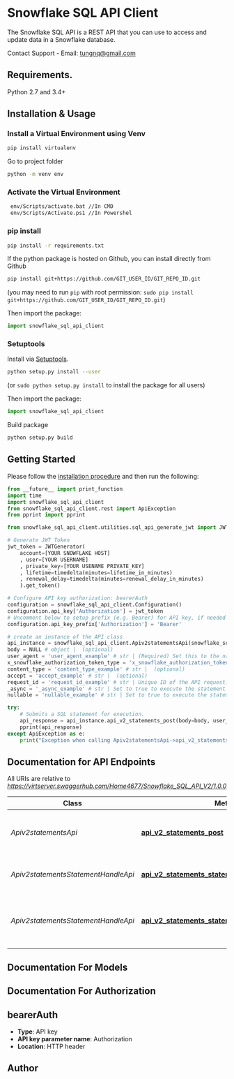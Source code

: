 ﻿# Snowflake SQL API Client
The Snowflake SQL API is a REST API that you can use to access and update data in a Snowflake database.

Contact Support - Email: tungnq@gmail.com 

## Requirements.

Python 2.7 and 3.4+

## Installation & Usage

### Install a Virtual Environment using Venv

```sh
pip install virtualenv
```

Go to project folder

```sh
python -m venv env
```

### Activate the Virtual Environment

```sh
 env/Scripts/activate.bat //In CMD
 env/Scripts/Activate.ps1 //In Powershel
```

### pip install

```sh
pip install -r requirements.txt
```

If the python package is hosted on Github, you can install directly from Github

```sh
pip install git+https://github.com/GIT_USER_ID/GIT_REPO_ID.git
```
(you may need to run `pip` with root permission: `sudo pip install git+https://github.com/GIT_USER_ID/GIT_REPO_ID.git`)

Then import the package:
```python
import snowflake_sql_api_client 
```

### Setuptools

Install via [Setuptools](http://pypi.python.org/pypi/setuptools).

```sh
python setup.py install --user
```
(or `sudo python setup.py install` to install the package for all users)

Then import the package:
```python
import snowflake_sql_api_client
```

Build package
```sh
python setup.py build
```

## Getting Started

Please follow the [installation procedure](#installation--usage) and then run the following:

```python
from __future__ import print_function
import time
import snowflake_sql_api_client
from snowflake_sql_api_client.rest import ApiException
from pprint import pprint

from snowflake_sql_api_client.utilities.sql_api_generate_jwt import JWTGenerator 

# Generate JWT Token
jwt_token = JWTGenerator(
    account=[YOUR SNOWFLAKE HOST]
    , user=[YOUR USERNAME]
    , private_key=[YOUR USENAME PRIVATE_KEY]
    , lifetime=timedelta(minutes=lifetime_in_minutes)
    , renewal_delay=timedelta(minutes=renewal_delay_in_minutes)
    ).get_token()

# Configure API key authorization: bearerAuth
configuration = snowflake_sql_api_client.Configuration()
configuration.api_key['Authorization'] = jwt_token
# Uncomment below to setup prefix (e.g. Bearer) for API key, if needed
configuration.api_key_prefix['Authorization'] = 'Bearer'

# create an instance of the API class
api_instance = snowflake_sql_api_client.Apiv2statementsApi(snowflake_sql_api_client.ApiClient(configuration))
body = NULL # object |  (optional)
user_agent = 'user_agent_example' # str | (Required) Set this to the name and version of your application (e.g. â€œapplicationName/applicationVersionâ€). You must use a value that complies with RFC 7231. (optional)
x_snowflake_authorization_token_type = 'x_snowflake_authorization_token_type_example' # str | Specify the authorization token type for the Authorization header. KEYPAIR_JWT is for Keypair JWT or OAUTH for oAuth token. If not specified, OAUTH is assumed. (optional)
content_type = 'content_type_example' # str |  (optional)
accept = 'accept_example' # str |  (optional)
request_id = 'request_id_example' # str | Unique ID of the API request. This ensures that the execution is idempotent. If not specified, a new UUID is generated and assigned. (optional)
_async = '_async_example' # str | Set to true to execute the statement asynchronously and return the statement handle. If the parameter is not specified or is set to false, a statement is executed and the first result is returned if the execution is completed in 45 seconds. If the statement execution takes longer to complete, the statement handle is returned. (optional)
nullable = 'nullable_example' # str | Set to true to execute the statement to generate the result set including null. If the parameter is set to false, the result set value null will be replaced with a string 'null'. (optional)

try:
    # Submits a SQL statement for execution.
    api_response = api_instance.api_v2_statements_post(body=body, user_agent=user_agent, x_snowflake_authorization_token_type=x_snowflake_authorization_token_type, content_type=content_type, accept=accept, request_id=request_id, _async=_async, nullable=nullable)
    pprint(api_response)
except ApiException as e:
    print("Exception when calling Apiv2statementsApi->api_v2_statements_post: %s\n" % e)
```

## Documentation for API Endpoints

All URIs are relative to *https://virtserver.swaggerhub.com/Home4677/Snowflake_SQL_API_V2/1.0.0*

Class | Method | HTTP request | Description
------------ | ------------- | ------------- | -------------
*Apiv2statementsApi* | [**api_v2_statements_post**](docs/Apiv2statementsApi.md#api_v2_statements_post) | **POST** /api/v2/statements | Submits a SQL statement for execution.
*Apiv2statementsStatementHandleApi* | [**api_v2_statements_statement_handle_cancel_post**](docs/Apiv2statementsStatementHandleApi.md#api_v2_statements_statement_handle_cancel_post) | **POST** /api/v2/statements/{statementHandle}/cancel | Cancels the execution of a statement.
*Apiv2statementsStatementHandleApi* | [**api_v2_statements_statement_handle_get**](docs/Apiv2statementsStatementHandleApi.md#api_v2_statements_statement_handle_get) | **GET** /api/v2/statements/{statementHandle} | Checks the status of the execution of a statement

## Documentation For Models


## Documentation For Authorization


## bearerAuth

- **Type**: API key
- **API key parameter name**: Authorization
- **Location**: HTTP header


## Author
